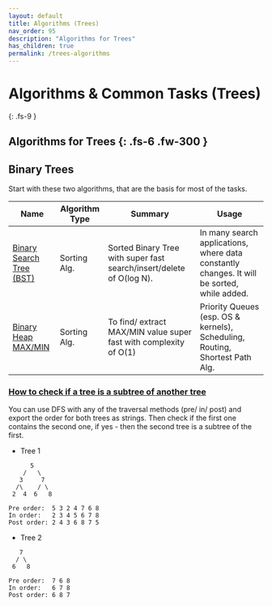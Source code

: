 ```yaml
---
layout: default
title: Algorithms (Trees)
nav_order: 95
description: "Algorithms for Trees"
has_children: true
permalink: /trees-algorithms
---
```


# Algorithms & Common Tasks (Trees)
{: .fs-9 }

Algorithms for Тrees
{: .fs-6 .fw-300 }
---

## Binary Trees

Start with these two algorithms, that are the basis for most of the tasks. 

Name|Algorithm Type|Summary|Usage
---|---|---|---
[Binary Search Tree (BST)](https://iretha.github.io/data-structures-and-algorithms/binary-search-tree)|Sorting Alg.|Sorted Binary Tree with super fast search/insert/delete of O(log N).|In many search applications, where data constantly changes. It will be sorted, while added.
[Binary Heap MAX/MIN](https://iretha.github.io/data-structures-and-algorithms/binary-heap)|Sorting Alg.|To find/ extract MAX/MIN value super fast with complexity of O(1) | Priority Queues (esp. OS & kernels), Scheduling, Routing, Shortest Path Alg.

### [How to check if a tree is a subtree of another tree](https://github.com/Iretha/data-structures-and-algorithms/blob/master/test/com/smdev/algorithm/general/TreeTests.java)
You can use DFS with any of the traversal methods (pre/ in/ post) and export the order for both trees as strings.
Then check if the first one contains the second one, if yes - then the second tree is a subtree of the first.

* Tree 1

```
      5
    /   \
   3     7
  /\    / \
 2  4  6   8 

Pre order:  5 3 2 4 7 6 8 
In order:   2 3 4 5 6 7 8 
Post order: 2 4 3 6 8 7 5 
```

* Tree 2

```
   7
  / \
 6   8

Pre order:  7 6 8 
In order:   6 7 8  
Post order: 6 8 7 
```